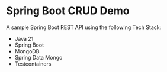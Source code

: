 # Spring Boot CRUD Demo

A sample Spring Boot REST API using the following Tech Stack:

* Java 21
* Spring Boot
* MongoDB
* Spring Data Mongo
* Testcontainers
